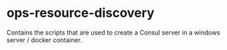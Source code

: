 # ops-resource-discovery
Contains the scripts that are used to create a Consul server in a windows server / docker container.
